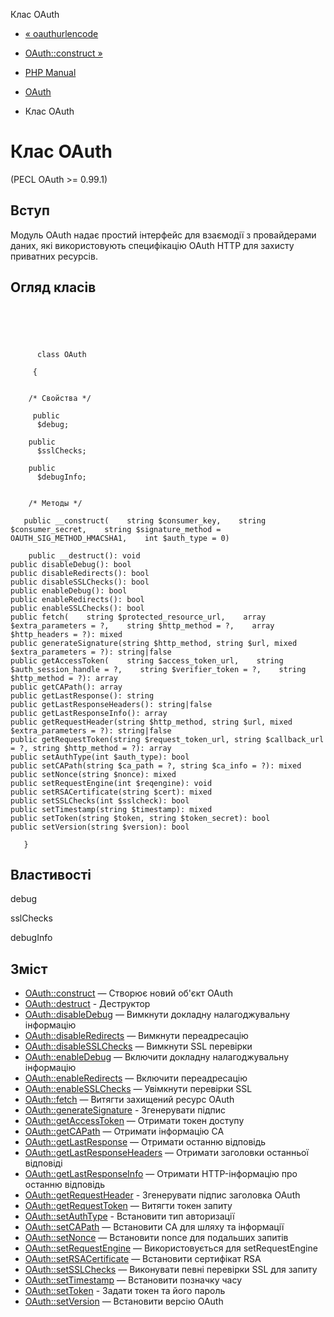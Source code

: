 Клас OAuth

-   [« oauthurlencode](function.oauth-urlencode.html)
    
-   [OAuth::construct »](oauth.construct.html)
    
-   [PHP Manual](index.html)
    
-   [OAuth](book.oauth.html)
    
-   Клас OAuth
    

# Клас OAuth

(PECL OAuth >= 0.99.1)

## Вступ

Модуль OAuth надає простий інтерфейс для взаємодії з провайдерами даних, які використовують специфікацію OAuth HTTP для захисту приватних ресурсів.

## Огляд класів

```classsynopsis


    
    
     
      class OAuth
     
     {
    

    /* Свойства */
    
     public
      $debug;

    public
      $sslChecks;

    public
      $debugInfo;


    /* Методы */
    
   public __construct(    string $consumer_key,    string $consumer_secret,    string $signature_method = OAUTH_SIG_METHOD_HMACSHA1,    int $auth_type = 0)

    public __destruct(): void
public disableDebug(): bool
public disableRedirects(): bool
public disableSSLChecks(): bool
public enableDebug(): bool
public enableRedirects(): bool
public enableSSLChecks(): bool
public fetch(    string $protected_resource_url,    array $extra_parameters = ?,    string $http_method = ?,    array $http_headers = ?): mixed
public generateSignature(string $http_method, string $url, mixed $extra_parameters = ?): string|false
public getAccessToken(    string $access_token_url,    string $auth_session_handle = ?,    string $verifier_token = ?,    string $http_method = ?): array
public getCAPath(): array
public getLastResponse(): string
public getLastResponseHeaders(): string|false
public getLastResponseInfo(): array
public getRequestHeader(string $http_method, string $url, mixed $extra_parameters = ?): string|false
public getRequestToken(string $request_token_url, string $callback_url = ?, string $http_method = ?): array
public setAuthType(int $auth_type): bool
public setCAPath(string $ca_path = ?, string $ca_info = ?): mixed
public setNonce(string $nonce): mixed
public setRequestEngine(int $reqengine): void
public setRSACertificate(string $cert): mixed
public setSSLChecks(int $sslcheck): bool
public setTimestamp(string $timestamp): mixed
public setToken(string $token, string $token_secret): bool
public setVersion(string $version): bool

   }
```

## Властивості

debug

sslChecks

debugInfo

## Зміст

-   [OAuth::construct](oauth.construct.html) — Створює новий об'єкт OAuth
-   [OAuth::destruct](oauth.destruct.html) - Деструктор
-   [OAuth::disableDebug](oauth.disabledebug.html) — Вимкнути докладну налагоджувальну інформацію
-   [OAuth::disableRedirects](oauth.disableredirects.html) — Вимкнути переадресацію
-   [OAuth::disableSSLChecks](oauth.disablesslchecks.html) — Вимкнути SSL перевірки
-   [OAuth::enableDebug](oauth.enabledebug.html) — Включити докладну налагоджувальну інформацію
-   [OAuth::enableRedirects](oauth.enableredirects.html) — Включити переадресацію
-   [OAuth::enableSSLChecks](oauth.enablesslchecks.html) — Увімкнути перевірки SSL
-   [OAuth::fetch](oauth.fetch.html) — Витягти захищений ресурс OAuth
-   [OAuth::generateSignature](oauth.generatesignature.html) - Згенерувати підпис
-   [OAuth::getAccessToken](oauth.getaccesstoken.html) — Отримати токен доступу
-   [OAuth::getCAPath](oauth.getcapath.html) — Отримати інформацію CA
-   [OAuth::getLastResponse](oauth.getlastresponse.html) — Отримати останню відповідь
-   [OAuth::getLastResponseHeaders](oauth.getlastresponseheaders.html) — Отримати заголовки останньої відповіді
-   [OAuth::getLastResponseInfo](oauth.getlastresponseinfo.html) — Отримати HTTP-інформацію про останню відповідь
-   [OAuth::getRequestHeader](oauth.getrequestheader.html) - Згенерувати підпис заголовка OAuth
-   [OAuth::getRequestToken](oauth.getrequesttoken.html) — Витягти токен запиту
-   [OAuth::setAuthType](oauth.setauthtype.html) - Встановити тип авторизації
-   [OAuth::setCAPath](oauth.setcapath.html) — Встановити CA для шляху та інформації
-   [OAuth::setNonce](oauth.setnonce.html) — Встановити nonce для подальших запитів
-   [OAuth::setRequestEngine](oauth.setrequestengine.html) — Використовується для setRequestEngine
-   [OAuth::setRSACertificate](oauth.setrsacertificate.html) — Встановити сертифікат RSA
-   [OAuth::setSSLChecks](oauth.setsslchecks.html) — Виконувати певні перевірки SSL для запиту
-   [OAuth::setTimestamp](oauth.settimestamp.html) — Встановити позначку часу
-   [OAuth::setToken](oauth.settoken.html) - Задати токен та його пароль
-   [OAuth::setVersion](oauth.setversion.html) — Встановити версію OAuth